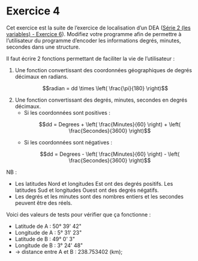 # Exercice 4

Cet exercice est la suite de l’exercice de localisation d’un DEA ([Série 2 (les variables) - Exercice 6](https://tech.io/playgrounds/55269/2---les-variables/exercice-6)). Modifiez votre programme afin de permettre à l’utilisateur du programme d’encoder les informations degrés, minutes, secondes dans une structure.

Il faut écrire 2 fonctions permettant de faciliter la vie de l’utilisateur :

<ol>
<li> 
Une fonction convertissant des coordonnées géographiques de degrés décimaux en radians.

```math
radian = dd \times \left( \frac{\pi}{180} \right)
```

</li>
<li>
Une fonction convertissant des degrés, minutes, secondes en degrés décimaux.
<ul>
<li>
Si les coordonnées sont positives :

```math
dd = Degrees + \left( \frac{Minutes}{60} \right) + \left( \frac{Secondes}{3600} \right)
```

</li>
<li>
Si les coordonnées sont négatives :

```math
dd = Degrees - \left( \frac{Minutes}{60} \right) - \left( \frac{Secondes}{3600} \right)
```

</li>
</li>
</ol>

NB : 
- Les latitudes Nord et longitudes Est ont des degrés positifs. Les latitudes Sud et longitudes Ouest ont des degrés négatifs.
- Les degrés et les minutes sont des nombres entiers et les secondes peuvent être des réels.

Voici des valeurs de tests pour vérifier que ça fonctionne :

- Latitude de A : 50° 39' 42"
- Longitude de A : 5° 31' 23"
- Latitude de B : 49° 0' 3"
- Longitude de B : 3° 24' 48"
- -> distance entre A et B : 238.753402 (km);